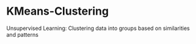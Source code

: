 # KMeans-Clustering
Unsupervised Learning: Clustering data into groups based on similarities and patterns
